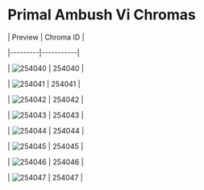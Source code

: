 # Primal Ambush Vi Chromas


| Preview | Chroma ID |

|---------|-----------|

| ![254040](https://raw.communitydragon.org/latest/plugins/rcp-be-lol-game-data/global/default/v1/champion-chroma-images/254/254040.png) | 254040 |

| ![254041](https://raw.communitydragon.org/latest/plugins/rcp-be-lol-game-data/global/default/v1/champion-chroma-images/254/254041.png) | 254041 |

| ![254042](https://raw.communitydragon.org/latest/plugins/rcp-be-lol-game-data/global/default/v1/champion-chroma-images/254/254042.png) | 254042 |

| ![254043](https://raw.communitydragon.org/latest/plugins/rcp-be-lol-game-data/global/default/v1/champion-chroma-images/254/254043.png) | 254043 |

| ![254044](https://raw.communitydragon.org/latest/plugins/rcp-be-lol-game-data/global/default/v1/champion-chroma-images/254/254044.png) | 254044 |

| ![254045](https://raw.communitydragon.org/latest/plugins/rcp-be-lol-game-data/global/default/v1/champion-chroma-images/254/254045.png) | 254045 |

| ![254046](https://raw.communitydragon.org/latest/plugins/rcp-be-lol-game-data/global/default/v1/champion-chroma-images/254/254046.png) | 254046 |

| ![254047](https://raw.communitydragon.org/latest/plugins/rcp-be-lol-game-data/global/default/v1/champion-chroma-images/254/254047.png) | 254047 |